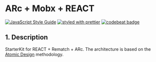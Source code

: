 # ARc + Mobx + REACT

[![JavaScript Style Guide](https://img.shields.io/badge/code_style-standard-brightgreen.svg)](https://standardjs.com)
[![styled with prettier](https://img.shields.io/badge/styled_with-prettier-ff69b4.svg)](https://github.com/prettier/prettier)
[![codebeat badge](https://codebeat.co/badges/cabb40f5-a8c4-42dd-b4a5-72bbbeeefb64)](https://codebeat.co/projects/github-com-ghalex-arc-starter-kit-master)

## 1. Description

StarterKit for REACT + Rematch + ARc. The architecture is based on the [Atomic Design](http://bradfrost.com/blog/post/atomic-web-design/) methodology.
